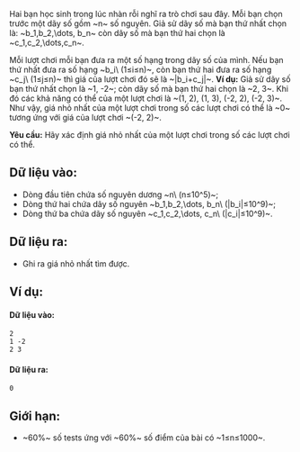 Hai bạn học sinh trong lúc nhàn rỗi nghĩ ra trò chơi sau đây. Mỗi bạn chọn trước một dãy số gồm ~n~ số nguyên. Giả sử dãy số mà bạn thứ nhất chọn là: ~b_1,b_2,\dots, b_n~ còn dãy số mà bạn thứ hai chọn là ~c_1,c_2,\dots,c_n~.

Mỗi lượt chơi mỗi bạn đưa ra một số hạng trong dãy số của mình. Nếu bạn thứ nhất đưa ra số hạng ~b_i\ (1≤i≤n)~, còn bạn thứ hai đưa ra số hạng ~c_j\ (1≤j≤n)~ thì giá của lượt chơi đó sẽ là ~|b_i+c_j|~. **Ví dụ:** Giả sử dãy số bạn thứ nhất chọn là ~1, -2~; còn dãy số mà bạn thứ hai chọn là ~2, 3~. Khi đó các khả năng có thể của một lượt chơi là ~(1, 2), (1, 3), (-2, 2), (-2, 3)~. Như vậy, giá nhỏ nhất của một lượt chơi trong số các lượt chơi có thể là ~0~ tương ứng với giá của lượt chơi ~(-2, 2)~.

**Yêu cầu:** Hãy xác định giá nhỏ nhất của một lượt chơi trong số các lượt chơi có thể.

## Dữ liệu vào:
- Dòng đầu tiên chứa số nguyên dương ~n\ (n≤10^5)~;
- Dòng thứ hai chứa dãy số nguyên ~b_1,b_2,\dots, b_n\ (|b_i|≤10^9)~;
- Dòng thứ ba chứa dãy số nguyên ~c_1,c_2,\dots, c_n\ (|c_i|≤10^9)~.

## Dữ liệu ra:
- Ghi ra giá nhỏ nhất tìm được.

## Ví dụ:
#### Dữ liệu vào:
```
2
1 -2
2 3
```

#### Dữ liệu ra:
```
0
```

## Giới hạn:
- ~60\%~ số tests ứng với ~60\%~ số điểm của bài có ~1≤n≤1000~.
